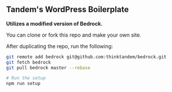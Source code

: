 ## Tandem's WordPress Boilerplate

**Utilizes a modified version of Bedrock.**

You can clone or fork this repo and make your own site.

After duplicating the repo, run the following:

```bash
git remote add bedrock git@github.com:thinktandem/bedrock.git
git fetch bedrock
git pull bedrock master --rebase

# Run the setup
npm run setup
```

